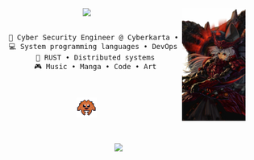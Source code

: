 <div align="center">
<img src="./assets/banner.jpg" width="25%" align="right" />
<img src="https://readme-typing-svg.demolab.com?font=Fira+Code&pause=1000&color=FF5B14&center=true&random=false&width=435&lines=Hello+%F0%9F%91%8B%2C+I'm+Arif;I'm+a+Cybersecurity+Enthusiast;And+also+a+RUST+enjoyer" />
<br><br>
<pre>
    💼 Cyber Security Engineer @ Cyberkarta • Back-end dev
    💻 System programming languages • DevOps 
    📖 RUST • Distributed systems
    🎮 Music • Manga • Code • Art
</pre>
<br><br>
<img src="./assets/ferris.gif" height="40"/>
<br><br><br>

[![](https://img.shields.io/badge/linkedin-0a66c2)](http://linkedin.com/in/moh-rizky-arif)
</div>

<!-- ![top lang](https://github-readme-stats.vercel.app/api/top-langs/?username=dundorma&layout=compact&theme=great-gatsby) -->
<!-- ### 🛠Languages and Tools -->
<!---->
<!---->
<!--   <img align="left" title="Vim" alt="Vim" width="30px" style="padding-right:10px" src="https://cdn.jsdelivr.net/gh/devicons/devicon/icons/vim/vim-original.svg" />           -->
<!--   <img align="left" title="Git" alt="Git" width="30px" style="padding-right:10px"  src="https://cdn.jsdelivr.net/gh/devicons/devicon/icons/git/git-original.svg" />        -->
<!--   <img align="left" title="Rust" alt="Rust" width="30px" style="padding-right:10px"  src="https://cdn.jsdelivr.net/gh/devicons/devicon/icons/rust/rust-plain.svg" />        -->
<!--   <img align="left" title="Bash" alt="Bash" width="30px" style="padding-right:10px"  src="https://cdn.jsdelivr.net/gh/devicons/devicon/icons/bash/bash-original.svg" />        -->
<!--   <img align="left" title="Python" alt="Python" width="30px" style="padding-right:l0px;" src="https://cdn.jsdelivr.net/gh/devicons/devicon/icons/python/python-plain.svg"/> -->
<!--   <img align="left" title="JavaScript" alt="JS" width="30px" style="padding-right:10px"  src="https://cdn.jsdelivr.net/gh/devicons/devicon/icons/javascript/javascript-plain.svg" /> -->
<!--   <img align="left" title="Podman" alt="Podman" width="30px" style="padding-right:10px"  src="https://cdn.jsdelivr.net/gh/devicons/devicon/icons/podman/podman-original.svg" /> -->
<!--   <img align="left" title="Docker" alt="Docker" width="30px" style="padding-right:10px"  src="https://cdn.jsdelivr.net/gh/devicons/devicon/icons/docker/docker-original.svg" /> -->
<!--   <img align="left" title="Kuberneted" alt="Kuberneted" width="30px" style="padding-right:10px"  src="https://cdn.jsdelivr.net/gh/devicons/devicon/icons/kubernetes/kubernetes-plain.svg" /> -->
<!-- <br /> -->
